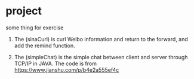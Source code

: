 # project
some thing for exercise 

1. The (sinaCurl) is curl Weibo information and return to the forward, and add the remind function. 

2. The (simpleChat) is the simple chat between client and server through TCP/IP in JAVA. The code is from https://www.jianshu.com/p/b4e2a555ef4c